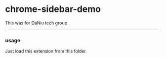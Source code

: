 # chrome-sidebar-demo

This was for DaNiu tech group.

___

### usage

Just load this extension from this folder.
